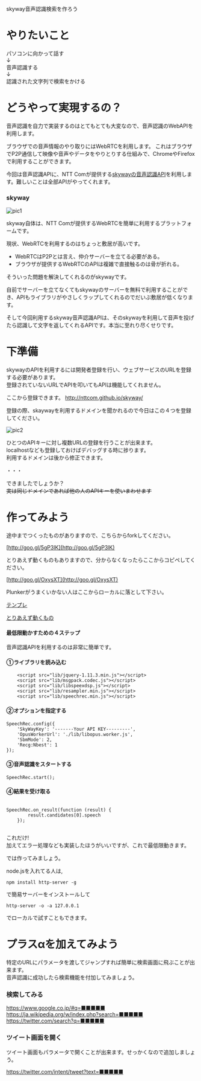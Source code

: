 skyway音声認識検索を作ろう

# やりたいこと

パソコンに向かって話す  
↓  
音声認識する  
↓  
認識された文字列で検索をかける  

# どうやって実現するの？

音声認識を自力で実装するのはとてもとても大変なので、音声認識のWebAPIを利用します。

ブラウザでの音声情報のやり取りにはWebRTCを利用します。
これはブラウザでP2P通信して映像や音声やデータをやりとりする仕組みで、ChromeやFirefoxで利用することができます。

今回は音声認識APIに、NTT Comが提供する[skywayの音声認識API](http://www.ntt.com/release/monthNEWS/detail/20150728.html)を利用します。難しいことは全部APIがやってくれます。

### skyway

![pic1](https://raw.githubusercontent.com/kurehajime/voicesearch/gh-pages/pic1.png)


skyway自体は、NTT Comが提供するWebRTCを簡単に利用するプラットフォームです。

現状、WebRTCを利用するのはちょっと敷居が高いです。

* WebRTCはP2Pとは言え、仲介サーバーを立てる必要がある。
* ブラウザが提供するWebRTCのAPIは複雑で直接触るのは骨が折れる。

そういった問題を解決してくれるのがskywayです。

自前でサーバーを立てなくてもskywayのサーバーを無料で利用することができ、APIもライブラリがやさしくラップしてくれるのでだいぶ敷居が低くなります。

そして今回利用するskyway音声認識APIは、そのskywayを利用して音声を投げたら認識して文字を返してくれるAPIです。本当に至れり尽くせりです。

# 下準備

skywayのAPIを利用するには開発者登録を行い、ウェブサービスのURLを登録する必要があります。  
登録されていないURLでAPIを叩いてもAPIは機能してくれません。

ここから登録できます。
http://nttcom.github.io/skyway/


登録の際、skaywayを利用するドメインを聞かれるので今日はこの４つを登録してください。

![pic2](https://raw.githubusercontent.com/kurehajime/voicesearch/gh-pages/pic2.png)

ひとつのAPIキーに対し複数URLの登録を行うことが出来ます。  
localhostなども登録しておけばデバッグする時に捗ります。  
利用するドメインは後から修正できます。  

・・・


できましたでしょうか？  
~~実は同じドメインであれば他の人のAPIキーを使いまわせます~~  

# 作ってみよう


途中までつくったものがありますので、こちらからforkしてください。

[http://goo.gl/5gP3lK](http://goo.gl/5gP3lK)

とりあえず動くものもありますので、分からなくなったらここからコピペしてください。

[http://goo.gl/OxysXT](http://goo.gl/OxysXT)

Plunkerがうまくいかない人はここからローカルに落として下さい。

[テンプレ](https://github.com/kurehajime/voicesearch/archive/template.zip)

[とりあえず動くもの](https://github.com/kurehajime/voicesearch/archive/gh-pages.zip)


#### 最低限動かすための４ステップ

音声認識APIを利用するのは非常に簡単です。

#### ①ライブラリを読み込む


```
    <script src="lib/jquery-1.11.3.min.js"></script>
    <script src="lib/msgpack.codec.js"></script>
    <script src="lib/libspeexdsp.js"></script>
    <script src="lib/resampler.min.js"></script>
    <script src="lib/speechrec.min.js"></script>
```

#### ②オプションを指定する

```
SpeechRec.config({
    'SkyWayKey': '-------Your API KEY---------',
    'OpusWorkerUrl': './lib/libopus.worker.js',
    'SbmMode': 2,
    'Recg:Nbest': 1
});

```

#### ③音声認識をスタートする


```
SpeechRec.start();

```

#### ④結果を受け取る

```

SpeechRec.on_result(function (result) {
        result.candidates[0].speech
    });
    
```

これだけ!  
加えてエラー処理なども実装したほうがいいですが、これで最低限動きます。


では作ってみましょう。

node.jsを入れてる人は,

```
npm install http-server -g
```

で簡易サーバーをインストールして

```
http-server -o -a 127.0.0.1
```

でローカルで試すこともできます。

# プラスαを加えてみよう

特定のURLにパラメータを渡してジャンプすれば簡単に検索画面に飛ぶことが出来ます。  
音声認識に成功したら検索機能を付加してみましょう。

### 検索してみる

https://www.google.co.jp/#q=■■■■■  
https://ja.wikipedia.org/w/index.php?search=■■■■■  
https://twitter.com/search?q=■■■■■  

### ツイート画面を開く

ツイート画面もパラメータで開くことが出来ます。せっかくなので追加しましょう。

https://twitter.com/intent/tweet?text=■■■■■
